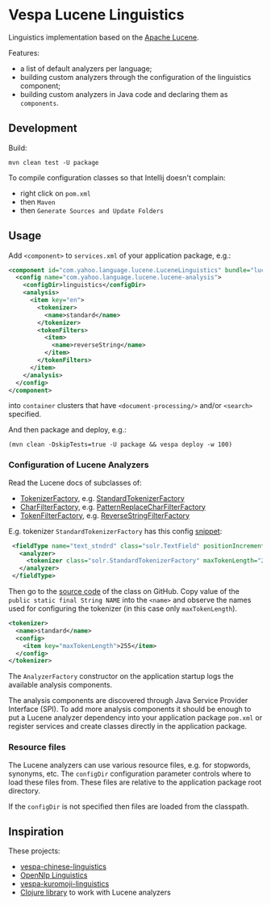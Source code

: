 <!-- Copyright Yahoo. Licensed under the terms of the Apache 2.0 license. See LICENSE in the project root. -->
<!-- Copyright Vespa.ai. Licensed under the terms of the Apache 2.0 license. See LICENSE in the project root. -->
# Vespa Lucene Linguistics

Linguistics implementation based on the [Apache Lucene](https://lucene.apache.org).

Features:

- a list of default analyzers per language;
- building custom analyzers through the configuration of the linguistics component;
- building custom analyzers in Java code and declaring them as `components`.

## Development

Build:

```shell
mvn clean test -U package
```

To compile configuration classes so that Intellij doesn't complain:

- right click on `pom.xml`
- then `Maven`
- then `Generate Sources and Update Folders`

## Usage

Add `<component>` to `services.xml` of your application package, e.g.:

```xml
<component id="com.yahoo.language.lucene.LuceneLinguistics" bundle="lucene-linguistics">
  <config name="com.yahoo.language.lucene.lucene-analysis">
    <configDir>linguistics</configDir>
    <analysis>
      <item key="en">
        <tokenizer>
          <name>standard</name>
        </tokenizer>
        <tokenFilters>
          <item>
            <name>reverseString</name>
          </item>
        </tokenFilters>
      </item>
    </analysis>
  </config>
</component>
```

into `container` clusters that have `<document-processing/>` and/or `<search>` specified.

And then package and deploy, e.g.:

```shell
(mvn clean -DskipTests=true -U package && vespa deploy -w 100)
```

### Configuration of Lucene Analyzers

Read the Lucene docs of subclasses of:

- [TokenizerFactory](https://lucene.apache.org/core/9_0_0/core/org/apache/lucene/analysis/TokenizerFactory.html),
  e.g. [StandardTokenizerFactory](https://lucene.apache.org/core/9_0_0/core/org/apache/lucene/analysis/standard/StandardTokenizerFactory.html)
- [CharFilterFactory](https://lucene.apache.org/core/9_0_0/core/org/apache/lucene/analysis/CharFilterFactory.html),
  e.g. [PatternReplaceCharFilterFactory](https://lucene.apache.org/core/8_1_1/analyzers-common/org/apache/lucene/analysis/pattern/PatternReplaceCharFilterFactory.html)
- [TokenFilterFactory](https://lucene.apache.org/core/8_1_1/analyzers-common/org/apache/lucene/analysis/util/TokenFilterFactory.html),
  e.g. [ReverseStringFilterFactory](https://lucene.apache.org/core/8_1_1/analyzers-common/org/apache/lucene/analysis/reverse/ReverseStringFilterFactory.html)

E.g. tokenizer `StandardTokenizerFactory` has this config [snippet](https://lucene.apache.org/core/9_0_0/core/org/apache/lucene/analysis/standard/StandardTokenizerFactory.html):

```xml
 <fieldType name="text_stndrd" class="solr.TextField" positionIncrementGap="100">
   <analyzer>
     <tokenizer class="solr.StandardTokenizerFactory" maxTokenLength="255"/>
   </analyzer>
 </fieldType>
```

Then go to the <a href="https://github.com/apache/lucene/blob/17c13a76c87c6246f32dd7a78a26db04401ddb6e/lucene/core/src/java/org/apache/lucene/analysis/standard/StandardTokenizerFactory.java#L36" data-proofer-ignore>
source code</a> of the class on GitHub.
Copy value of the `public static final String NAME` into the `<name>` and observe the names used for configuring the tokenizer (in this case only `maxTokenLength`).

```xml
<tokenizer>
  <name>standard</name>
  <config>
    <item key="maxTokenLength">255</item>
  </config>
</tokenizer>
```

The `AnalyzerFactory` constructor on the application startup logs the available analysis components.

The analysis components are discovered through Java Service Provider Interface (SPI).
To add more analysis components it should be enough to put a Lucene analyzer dependency into your application package `pom.xml`
or register services and create classes directly in the application package.

### Resource files

The Lucene analyzers can use various resource files, e.g. for stopwords, synonyms, etc.
The `configDir` configuration parameter controls where to load these files from.
These files are relative to the application package root directory.

If the `configDir` is not specified then files are loaded from the classpath.

## Inspiration

These projects:

- [vespa-chinese-linguistics](https://github.com/vespa-engine/sample-apps/blob/master/examples/vespa-chinese-linguistics/src/main/java/com/qihoo/language/JiebaLinguistics.java)
- [OpenNlp Linguistics](https://github.com/vespa-engine/vespa/blob/50d7555bfe7bdaec86f8b31c4d316c9ba66bb976/opennlp-linguistics/src/main/java/com/yahoo/language/opennlp/OpenNlpLinguistics.java)
- [vespa-kuromoji-linguistics](https://github.com/yahoojapan/vespa-kuromoji-linguistics/tree/main)
- [Clojure library](https://github.com/dainiusjocas/lucene-text-analysis) to work with Lucene analyzers
